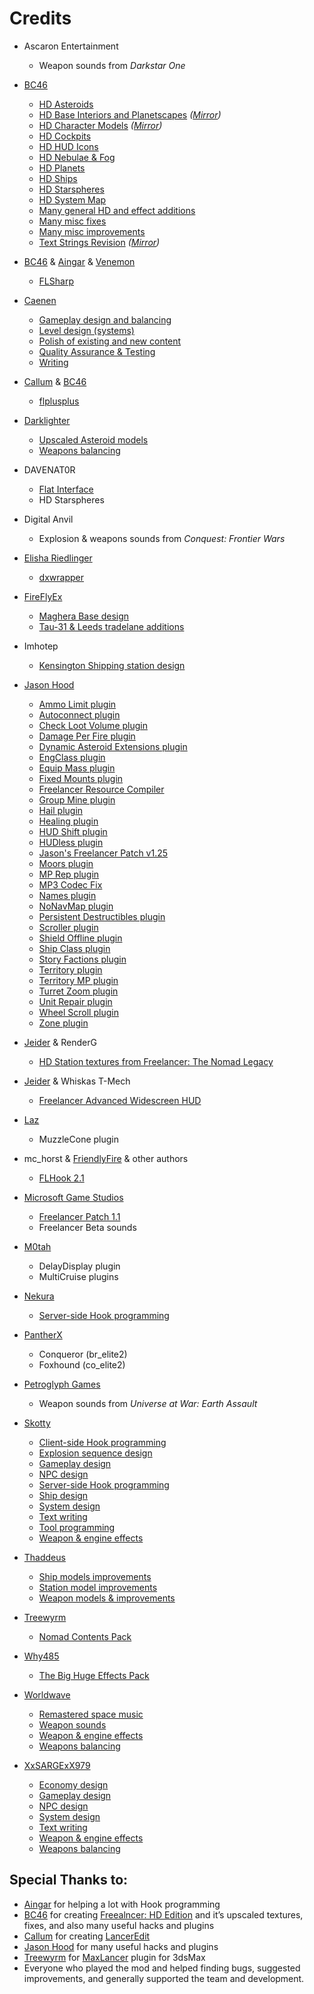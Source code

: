 # Credits

- Ascaron Entertainment
  - Weapon sounds from *Darkstar One*

- [BC46](https://github.com/BC46)
  - [HD Asteroids](https://github.com/FLHDE/freelancer-hd-edition)
  - [HD Base Interiors and Planetscapes](https://www.moddb.com/addons/freelancer-hd-base-interiors-and-planetscapes) *([Mirror](https://github.com/FLHDE/freelancer-hd-base-interiors-and-planetscapes))*
  - [HD Character Models](https://www.moddb.com/addons/freelancer-hd-character-models) *([Mirror](https://github.com/FLHDE/freelancer-hd-character-models))*
  - [HD Cockpits](https://github.com/FLHDE/freelancer-hd-edition)
  - [HD HUD Icons](https://github.com/FLHDE/freelancer-hd-edition)
  - [HD Nebulae & Fog](https://github.com/FLHDE/freelancer-hd-edition)
  - [HD Planets](https://github.com/FLHDE/freelancer-hd-edition)
  - [HD Ships](https://github.com/FLHDE/freelancer-hd-edition)
  - [HD Starspheres](https://github.com/FLHDE/freelancer-hd-edition)
  - [HD System Map](https://github.com/FLHDE/freelancer-hd-edition)
  - [Many general HD and effect additions](https://github.com/FLHDE/freelancer-hd-edition)
  - [Many misc fixes](https://github.com/FLHDE/freelancer-hd-edition)
  - [Many misc improvements](https://github.com/FLHDE/freelancer-hd-edition)
  - [Text Strings Revision](https://www.moddb.com/games/freelancer/downloads/freelancer-text-strings-revision) *([Mirror](https://github.com/FLHDE/freelancer-text-strings-revision))*

- [BC46](https://github.com/BC46) & [Aingar](https://github.com/Aingar) & [Venemon](https://github.com/Venemon)
  - [FLSharp](https://github.com/BC46/FLSharp)

- [Caenen](https://github.com/Caenen)
  - [Gameplay design and balancing](https://github.com/Freelancer-Sirius-Revival/FLSR/)
  - [Level design (systems)](https://github.com/Freelancer-Sirius-Revival/FLSR/)
  - [Polish of existing and new content](https://github.com/Freelancer-Sirius-Revival/FLSR/)
  - [Quality Assurance & Testing](https://github.com/Freelancer-Sirius-Revival/FLSR/)
  - [Writing](https://github.com/Freelancer-Sirius-Revival/FLSR/)

- [Callum](https://github.com/CallumDev) & [BC46](https://github.com/BC46)
  - [flplusplus](https://github.com/FLHDE/flplusplus)

- [Darklighter](https://github.com/D4rkl1ght3r)
  - [Upscaled Asteroid models](https://github.com/Freelancer-Sirius-Revival/FLSR/)
  - [Weapons balancing](https://github.com/Freelancer-Sirius-Revival/FLSR/)

- DAVENAT0R
  - [Flat Interface](https://www.moddb.com/games/freelancer/addons/freelancer-flat-interface)
  - HD Starspheres

- Digital Anvil
  - Explosion & weapons sounds from *Conquest: Frontier Wars*

- [Elisha Riedlinger](https://github.com/elishacloud)
  - [dxwrapper](https://github.com/elishacloud/dxwrapper/)

- [FireFlyEx](https://github.com/FireFlyEx)
  - [Maghera Base design](https://github.com/Freelancer-Sirius-Revival/FLSR/)
  - [Tau-31 & Leeds tradelane additions](https://github.com/Freelancer-Sirius-Revival/FLSR/)

- Imhotep
  - [Kensington Shipping station design](https://github.com/Freelancer-Sirius-Revival/FLSR/)

- [Jason Hood](https://github.com/adoxa)
  - [Ammo Limit plugin](http://adoxa.altervista.org/freelancer/plugins.html#ammolimit)
  - [Autoconnect plugin](http://adoxa.altervista.org/freelancer/plugins.html#autoconnect)
  - [Check Loot Volume plugin](http://adoxa.altervista.org/freelancer/plugins.html#chklootvol)
  - [Damage Per Fire plugin](http://adoxa.altervista.org/freelancer/plugins.html#damageperfire)
  - [Dynamic Asteroid Extensions plugin](http://adoxa.altervista.org/freelancer/plugins.html#dynastex)
  - [EngClass plugin](http://adoxa.altervista.org/freelancer/plugins.html#engclass)
  - [Equip Mass plugin](http://adoxa.altervista.org/freelancer/plugins.html#equipmass)
  - [Fixed Mounts plugin](http://adoxa.altervista.org/freelancer/plugins.html#fixedmounts)
  - [Freelancer Resource Compiler](http://adoxa.altervista.org/freelancer/tools.html#frc)
  - [Group Mine plugin](http://adoxa.altervista.org/freelancer/plugins.html#groupmine)
  - [Hail plugin](http://adoxa.altervista.org/freelancer/plugins.html#hail)
  - [Healing plugin](http://adoxa.altervista.org/freelancer/plugins.html#healing)
  - [HUD Shift plugin](http://adoxa.altervista.org/freelancer/plugins.html#hudshift)
  - [HUDless plugin](http://adoxa.altervista.org/freelancer/plugins.html#hudless)
  - [Jason's Freelancer Patch v1.25](http://adoxa.altervista.org/freelancer/index.html)
  - [Moors plugin](http://adoxa.altervista.org/freelancer/plugins.html#moors)
  - [MP Rep plugin](http://adoxa.altervista.org/freelancer/plugins.html#mprep)
  - [MP3 Codec Fix](http://adoxa.altervista.org/freelancer/plugins.html#mp3codec)
  - [Names plugin](http://adoxa.altervista.org/freelancer/plugins.html#names)
  - [NoNavMap plugin](http://adoxa.altervista.org/freelancer/plugins.html#nonavmap)
  - [Persistent Destructibles plugin](http://adoxa.altervista.org/freelancer/plugins.html#persistentdestructibles)
  - [Scroller plugin](http://adoxa.altervista.org/freelancer/plugins.html#scroller)
  - [Shield Offline plugin](http://adoxa.altervista.org/freelancer/plugins.html#shieldoffline)
  - [Ship Class plugin](http://adoxa.altervista.org/freelancer/plugins.html#shipclass)
  - [Story Factions plugin](http://adoxa.altervista.org/freelancer/plugins.html#storyfactions)
  - [Territory plugin](http://adoxa.altervista.org/freelancer/plugins.html#territory)
  - [Territory MP plugin](http://adoxa.altervista.org/freelancer/plugins.html#territorymp)
  - [Turret Zoom plugin](http://adoxa.altervista.org/freelancer/plugins.html#turretzoom)
  - [Unit Repair plugin](http://adoxa.altervista.org/freelancer/plugins.html#unitrepair)
  - [Wheel Scroll plugin](http://adoxa.altervista.org/freelancer/plugins.html#wheelscroll)
  - [Zone plugin](http://adoxa.altervista.org/freelancer/plugins.html#zone)

- [Jeider](https://github.com/Jeider) & RenderG
  - [HD Station textures from Freelancer: The Nomad Legacy](https://www.moddb.com/mods/freelancer-nomad-legacy)

- [Jeider](https://github.com/Jeider) & Whiskas T-Mech
  - [Freelancer Advanced Widescreen HUD](https://www.moddb.com/mods/freelacer-advanced-widescreen-hud)

- [Laz](https://github.com/Lazrius)
  - MuzzleCone plugin

- mc_horst & [FriendlyFire](https://github.com/Friendly0Fire) & other authors
  - [FLHook 2.1](https://github.com/TheStarport/FLHook/tree/2.1-locked)

- [Microsoft Game Studios](https://github.com/microsoft)
  - [Freelancer Patch 1.1](https://www.moddb.com/games/freelancer/downloads/freelancer-patch-11)
  - Freelancer Beta sounds

- [M0tah](https://the-starport.com/forums/user/m0tah)
  - DelayDisplay plugin
  - MultiCruise plugins

- [Nekura](https://github.com/Nekura)
  - [Server-side Hook programming](https://github.com/Freelancer-Sirius-Revival/FLSR/)

- [PantherX](https://the-starport.com/forums/user/pantherx)
  - Conqueror (br_elite2)
  - Foxhound (co_elite2)

- [Petroglyph Games](https://petroglyphgames.com/)
  - Weapon sounds from *Universe at War: Earth Assault*

- [Skotty](https://github.com/erikroe)
  - [Client-side Hook programming](https://github.com/Freelancer-Sirius-Revival/FLSR/)
  - [Explosion sequence design](https://github.com/Freelancer-Sirius-Revival/FLSR/)
  - [Gameplay design](https://github.com/Freelancer-Sirius-Revival/FLSR/)
  - [NPC design](https://github.com/Freelancer-Sirius-Revival/FLSR/)
  - [Server-side Hook programming](https://github.com/Freelancer-Sirius-Revival/FLSR/)
  - [Ship design](https://github.com/Freelancer-Sirius-Revival/FLSR/)
  - [System design](https://github.com/Freelancer-Sirius-Revival/FLSR/)
  - [Text writing](https://github.com/Freelancer-Sirius-Revival/FLSR/)
  - [Tool programming](https://github.com/Freelancer-Sirius-Revival/FLSR/)
  - [Weapon & engine effects](https://github.com/Freelancer-Sirius-Revival/FLSR/)

- [Thaddeus](https://opticalserver.proboards.com)
  - [Ship models improvements](https://github.com/Freelancer-Sirius-Revival/FLSR/)
  - [Station model improvements](https://github.com/Freelancer-Sirius-Revival/FLSR/)
  - [Weapon models & improvements](https://github.com/Freelancer-Sirius-Revival/FLSR/)

- [Treewyrm](https://github.com/treewyrm)
  - [Nomad Contents Pack](https://the-starport.com/forums/topic/5665/nomads-content-pack)

- [Why485](https://github.com/brihernandez)
  - [The Big Huge Effects Pack](https://the-starport.net/freelancer/forum/viewtopic.php?topic_id=1317)

- [Worldwave](https://www.worldwave.music/)
  - [Remastered space music](https://github.com/Freelancer-Sirius-Revival/FLSR/)
  - [Weapon sounds](https://github.com/Freelancer-Sirius-Revival/FLSR/)
  - [Weapon & engine effects](https://github.com/Freelancer-Sirius-Revival/FLSR/)
  - [Weapons balancing](https://github.com/Freelancer-Sirius-Revival/FLSR/)

- [XxSARGExX979](https://github.com/XxSARGExX)
  - [Economy design](https://github.com/Freelancer-Sirius-Revival/FLSR/)
  - [Gameplay design](https://github.com/Freelancer-Sirius-Revival/FLSR/)
  - [NPC design](https://github.com/Freelancer-Sirius-Revival/FLSR/)
  - [System design](https://github.com/Freelancer-Sirius-Revival/FLSR/)
  - [Text writing](https://github.com/Freelancer-Sirius-Revival/FLSR/)
  - [Weapon & engine effects](https://github.com/Freelancer-Sirius-Revival/FLSR/)
  - [Weapons balancing](https://github.com/Freelancer-Sirius-Revival/FLSR/)

## Special Thanks to:
- [Aingar](https://github.com/Aingar) for helping a lot with Hook programming
- [BC46](https://github.com/BC46) for creating [Freealncer: HD Edition](https://github.com/FLHDE/freelancer-hd-edition) and it’s upscaled textures, fixes, and also many useful hacks and plugins
- [Callum](https://github.com/CallumDev) for creating [LancerEdit](https://github.com/Librelancer/Librelancer)
- [Jason Hood](https://github.com/adoxa) for many useful hacks and plugins
- [Treewyrm](https://github.com/treewyrm) for [MaxLancer](https://github.com/treewyrm/MAXLancer) plugin for 3dsMax
- Everyone who played the mod and helped finding bugs, suggested improvements, and generally supported the team and development.
